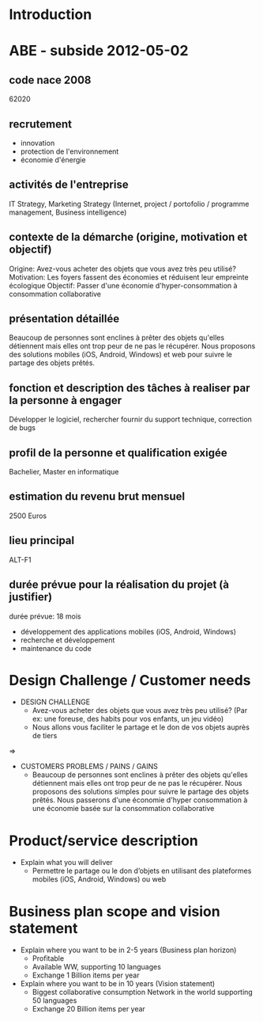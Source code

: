 # Introduction #

# ABE - subside 2012-05-02 #

## code nace 2008 ##
62020

## recrutement ##
  * innovation
  * protection de l'environnement
  * économie d'énergie

## activités de l'entreprise ##

IT Strategy, Marketing Strategy (Internet, project / portofolio / programme management, Business intelligence)

## contexte de la démarche (origine, motivation et objectif) ##

Origine: Avez-vous acheter des objets que vous avez très peu utilisé?
Motivation: Les foyers fassent des économies et réduisent leur empreinte écologique
Objectif: Passer d'une économie d'hyper-consommation à consommation collaborative

## présentation détaillée ##

Beaucoup de personnes sont enclines à prêter des objets qu'elles détiennent mais elles ont trop peur de ne pas le récupérer. Nous proposons des solutions mobiles (iOS, Android, Windows) et web pour suivre le partage des objets prêtés.

## fonction et description des tâches à realiser par la personne à engager ##
Développer le logiciel, rechercher fournir du support technique, correction de bugs

## profil de la personne et qualification exigée ##
Bachelier, Master en informatique

## estimation du revenu brut mensuel ##
2500 Euros

## lieu principal ##
ALT-F1


## durée prévue pour la réalisation du projet (à justifier) ##

durée prévue: 18 mois

  * développement des applications mobiles (iOS, Android, Windows)
  * recherche et développement
  * maintenance du code


# Design Challenge / Customer needs #
  * DESIGN CHALLENGE
    * Avez-vous acheter des objets que vous avez très peu utilisé? (Par ex: une foreuse, des habits pour vos enfants, un jeu vidéo)
    * Nous allons vous faciliter le partage et le don de vos objets auprès de tiers

=>

  * CUSTOMERS PROBLEMS / PAINS / GAINS
    * Beaucoup de personnes sont enclines à prêter des objets qu'elles détiennent mais elles ont trop peur de ne pas le récupérer. Nous proposons des solutions simples pour suivre le partage des objets prêtés. Nous passerons d'une économie d'hyper consommation à une économie basée sur la consommation collaborative

# Product/service description #
  * Explain what you will deliver
    * Permettre le partage ou le don d’objets en utilisant des plateformes mobiles (iOS, Android, Windows) ou web

# Business plan scope and vision statement #

  * Explain where you want to be in 2-5 years (Business plan horizon)
    * Profitable
    * Available WW, supporting 10 languages
    * Exchange 1 Billion items per year
  * Explain where you want to be in 10 years (Vision statement)
    * Biggest collaborative consumption Network in the world supporting 50 languages
    * Exchange 20 Billion items per year